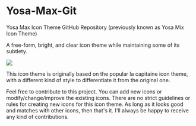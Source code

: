# Yosa-Max-Git
Yosa Max Icon Theme GitHub Repository (previously known as Yosa Mix Icon Theme)

A free-form, bright, and clear icon theme while maintaining some of its subtlety.

<img src ="http://i65.tinypic.com/2uszr5x.jpg" />

This icon theme is originally based on the popular la capitaine icon theme, with a different kind of style to differentiate it from the original one.

Feel free to contribute to this project. You can add new icons or modify/change/improve the existing icons.
There are no strict guidelines or rules for creating new icons for this icon theme. As long as it looks good and matches with other icons, then that's it.
I'll always be happy to receive any kind of contributions.
